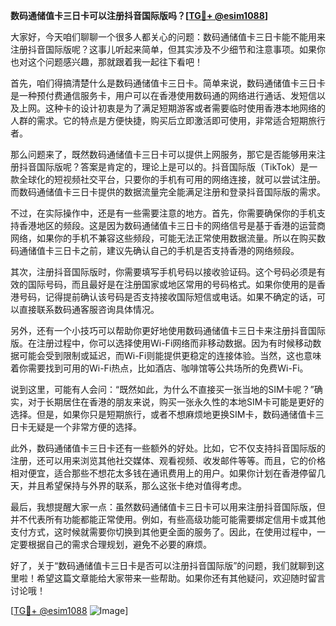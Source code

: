 **数码通储值卡三日卡可以注册抖音国际版吗？[[TG💪+ @esim1088](https://t.me/s/esim1088)]**

大家好，今天咱们聊聊一个很多人都关心的问题：数码通储值卡三日卡能不能用来注册抖音国际版呢？这事儿听起来简单，但其实涉及不少细节和注意事项。如果你也对这个问题感兴趣，那就跟着我一起往下看吧！

首先，咱们得搞清楚什么是数码通储值卡三日卡。简单来说，数码通储值卡三日卡是一种预付费通信服务卡，用户可以在香港使用数码通的网络进行通话、发短信以及上网。这种卡的设计初衷是为了满足短期游客或者需要临时使用香港本地网络的人群的需求。它的特点是方便快捷，购买后立即激活即可使用，非常适合短期旅行者。

那么问题来了，既然数码通储值卡三日卡可以提供上网服务，那它是否能够用来注册抖音国际版呢？答案是肯定的，理论上是可以的。抖音国际版（TikTok）是一款全球化的短视频社交平台，只要你的手机有可用的网络连接，就可以尝试注册。而数码通储值卡三日卡提供的数据流量完全能满足注册和登录抖音国际版的需求。

不过，在实际操作中，还是有一些需要注意的地方。首先，你需要确保你的手机支持香港地区的频段。这是因为数码通储值卡三日卡的网络信号是基于香港的运营商网络，如果你的手机不兼容这些频段，可能无法正常使用数据流量。所以在购买数码通储值卡三日卡之前，建议先确认自己的手机是否支持香港的网络频段。

其次，注册抖音国际版时，你需要填写手机号码以接收验证码。这个号码必须是有效的国际号码，而且最好是在注册国家或地区常用的号码格式。如果你使用的是香港号码，记得提前确认该号码是否支持接收国际短信或电话。如果不确定的话，可以直接联系数码通客服咨询具体情况。

另外，还有一个小技巧可以帮助你更好地使用数码通储值卡三日卡来注册抖音国际版。在注册过程中，你可以选择使用Wi-Fi网络而非移动数据。因为有时候移动数据可能会受到限制或延迟，而Wi-Fi则能提供更稳定的连接体验。当然，这也意味着你需要找到可用的Wi-Fi热点，比如酒店、咖啡馆等公共场所的免费Wi-Fi。

说到这里，可能有人会问：“既然如此，为什么不直接买一张当地的SIM卡呢？”确实，对于长期居住在香港的朋友来说，购买一张永久性的本地SIM卡可能是更好的选择。但是，如果你只是短期旅行，或者不想麻烦地更换SIM卡，数码通储值卡三日卡无疑是一个非常方便的选择。

此外，数码通储值卡三日卡还有一些额外的好处。比如，它不仅支持抖音国际版的注册，还可以用来浏览其他社交媒体、观看视频、收发邮件等等。而且，它的价格相对便宜，适合那些不想花太多钱在通讯费用上的用户。如果你计划在香港停留几天，并且希望保持与外界的联系，那么这张卡绝对值得考虑。

最后，我想提醒大家一点：虽然数码通储值卡三日卡可以用来注册抖音国际版，但并不代表所有功能都能正常使用。例如，有些高级功能可能需要绑定信用卡或其他支付方式，这时候就需要你切换到其他更全面的服务了。因此，在使用过程中，一定要根据自己的需求合理规划，避免不必要的麻烦。

好了，关于“数码通储值卡三日卡是否可以注册抖音国际版”的问题，我们就聊到这里啦！希望这篇文章能给大家带来一些帮助。如果你还有其他疑问，欢迎随时留言讨论哦！

[[TG💪+ @esim1088](https://t.me/s/esim1088) ![Image](https://i.postimg.cc/4NQfJmqS/Snipaste-2025-05-13-00-14-12.png)]